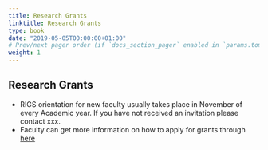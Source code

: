 ```yaml
---
title: Research Grants
linktitle: Research Grants
type: book
date: "2019-05-05T00:00:00+01:00"
# Prev/next pager order (if `docs_section_pager` enabled in `params.toml`)
weight: 1
---
```



## Research Grants
* RIGS orientation for new faculty usually takes place in November of every Academic year. If you have not received an invitation please contact xxx.
* Faculty can get more information on how to apply for grants through [here](http://www.cba.edu.kw/COBA/AcademicsAffairs/Research/Grants/index.htm)
